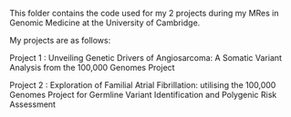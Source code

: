 This folder contains the code used for my 2 projects during my MRes in Genomic Medicine at the University of Cambridge.

My projects are as follows:

Project 1 : Unveiling Genetic Drivers of Angiosarcoma: A Somatic Variant Analysis from the 100,000 Genomes Project

Project 2 : Exploration of Familial Atrial Fibrillation: utilising the 100,000 Genomes Project for Germline Variant Identification and Polygenic Risk Assessment


